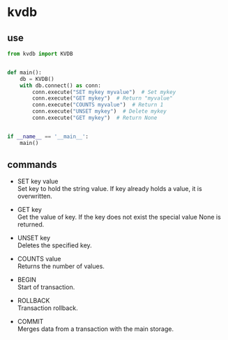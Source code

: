 # kvdb

## use
```python
from kvdb import KVDB


def main():
    db = KVDB()
    with db.connect() as conn:
        conn.execute("SET mykey myvalue")  # Set mykey
        conn.execute("GET mykey")  # Return "myvalue"
        conn.execute("COUNTS myvalue")  # Return 1
        conn.execute("UNSET mykey")  # Delete mykey
        conn.execute("GET mykey")  # Return None


if __name__ == '__main__':
    main()

```


## commands

- SET key value  
  Set key to hold the string value. If key already holds a value, it is overwritten.
  
- GET key  
  Get the value of key. If the key does not exist the special value None is returned.
  
- UNSET key  
  Deletes the specified key.
  
- COUNTS value  
  Returns the number of values.
- BEGIN  
  Start of transaction.

- ROLLBACK  
  Transaction rollback.
  
- COMMIT  
  Merges data from a transaction with the main storage.



